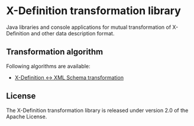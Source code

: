 # X-Definition transformation library

Java libraries and console applications for mutual transformation of X-Definition and other data description format.

## Transformation algorithm
Following algorithms are available:
* [X-Definition <-> XML Schema transformation](xdef-transform-xsd/README.md)

## License
The X-Definition transformation library is released under version 2.0 of the Apache License.